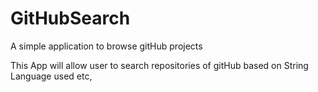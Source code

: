 # GitHubSearch
A simple application to browse gitHub projects

This App will allow user to search repositories of gitHub based on String 
Language used etc,
